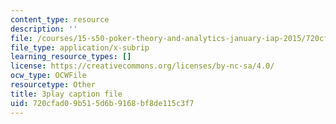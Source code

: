 ```yaml
---
content_type: resource
description: ''
file: /courses/15-s50-poker-theory-and-analytics-january-iap-2015/720cfad09b515d6b9168bf8de115c3f7_kn92WXcKr0M.vtt
file_type: application/x-subrip
learning_resource_types: []
license: https://creativecommons.org/licenses/by-nc-sa/4.0/
ocw_type: OCWFile
resourcetype: Other
title: 3play caption file
uid: 720cfad0-9b51-5d6b-9168-bf8de115c3f7
---
```

